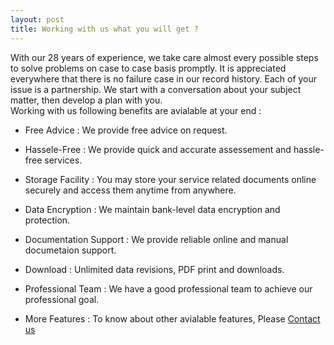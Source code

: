 ```yaml
---
layout: post
title: Working with us what you will get ?
---
```


With our 28 years of experience, we take care almost every possible steps to solve problems on case to case basis promptly. It is appreciated everywhere that there is no failure case in our record history. Each of your issue is a partnership. We start with a conversation about your subject matter, then develop a plan with you. <br> Working with us following benefits are avialable at your end :

- Free Advice : We provide free advice on request.

- Hassele-Free : We provide quick and accurate assessement and hassle-free services.

- Storage Facility : You may store your service related documents online securely and access them anytime from anywhere.

- Data Encryption : We maintain bank-level data encryption and protection.

- Documentation Support : We provide reliable online and manual documetaion support.

- Download : Unlimited data revisions, PDF print and downloads.

- Professional Team : We have a good professional team to achieve our professional goal.

- More Features : To know about other avialable features, Please [Contact us](https://docs.google.com/forms/d/e/1FAIpQLSfpEu18GwtXckk8qpcwxNPhRjHXEoeSP27mc_H-ycduDNzKIA/viewform)